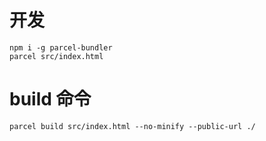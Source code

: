 # 开发

```
npm i -g parcel-bundler
parcel src/index.html

```

# build 命令

```
parcel build src/index.html --no-minify --public-url ./
```
